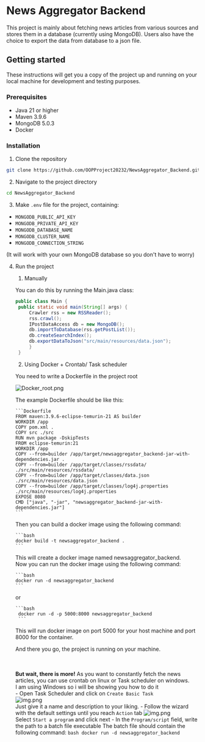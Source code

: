 # News Aggregator Backend
This project is mainly about fetching news articles from various sources and stores them in a database (currently using MongoDB). Users also have the choice to export the data from database to a json file.

## Getting started

These instructions will get you a copy of the project up and running on your local machine for development and testing purposes.

### Prerequisites
- Java 21 or higher
- Maven 3.9.6
- MongoDB 5.0.3
- Docker

### Installation
1. Clone the repository

```bash
git clone https://github.com/OOPProject20232/NewsAggregator_Backend.git
```
2. Navigate to the project directory

```bash
cd NewsAggregator_Backend
```

3. Make `.env` file for the project, containing:
- `MONGODB_PUBLIC_API_KEY`
- `MONGODB_PRIVATE_API_KEY`
- `MONGODB_DATABASE_NAME`
- `MONGODB_CLUSTER_NAME`
- `MONGODB_CONNECTION_STRING`

(It will work with your own MongoDB database so you don't have to worry)

4. Run the project
   1. Manually
  
   You can do this by running the Main.java class:

   ```java
   public class Main {
    public static void main(String[] args) {
        Crawler rss = new RSSReader();
        rss.crawl();
        IPostDataAccess db = new MongoDB();
        db.importToDatabase(rss.getPostList());
        db.createSearchIndex();
        db.exportDataToJson("src/main/resources/data.json");
        }
    }
    ```
   
   2. Using Docker + Crontab/ Task scheduler
  
   You need to write a Dockerfile in the project root

   ![Docker_root.png](docs/assets/Docker_root.png)

   The example Dockerfile should be like this:
  
       ```Dockerfile
       FROM maven:3.9.6-eclipse-temurin-21 AS builder
       WORKDIR /app
       COPY pom.xml .
       COPY src ./src
       RUN mvn package -DskipTests
       FROM eclipse-temurin:21
       WORKDIR /app
       COPY --from=builder /app/target/newsaggregator_backend-jar-with-dependencies.jar .
       COPY --from=builder /app/target/classes/rssdata/ ./src/main/resources/rssdata/
       COPY --from=builder /app/target/classes/data.json ./src/main/resources/data.json
       COPY --from=builder /app/target/classes/log4j.properties ./src/main/resources/log4j.properties
       EXPOSE 8080
       CMD ["java", "-jar", "newsaggregator_backend-jar-with-dependencies.jar"]
       ```

      Then you can build a docker image using the following command:
      
       ```bash
       docker build -t newsaggregator_backend .
       ```
      
      This will create a docker image named newsaggregator_backend.
       <br>
       Now you can run the docker image using the following command:
      
       ```bash
       docker run -d newsaggregator_backend
       ```
       
      or
      
       ```bash
        docker run -d -p 5000:8000 newsaggregator_backend
        ```
       
      This will run docker image on port 5000 for your host machine and port 8000 for the container.
   
      And there you go, the project is running on your machine.

      <br><br><b>But wait, there is more!</b>
       As you want to constantly fetch the news articles, you can use crontab on linux or Task scheduler on windows.
       <br>I am using Windows so i will be showing you how to do it
       <br>
       - Open Task Scheduler and click on `Create Basic Task`
       <br>
       ![img.png](docs/assets/Task_Scheduler_Create.png)
       <br> Just give it a name and description to your liking.
       - Follow the wizard with the default settings until you reach `Action` tab
       ![img.png](docs/assets/Task_Scheduler_Action.png)
       <br> Select `Start a program` and click next 
       - In the `Program/script` field, write the path to a batch file executable
       The batch file should contain the following command:
       ```bash
       docker run -d newsaggregator_backend
       ```
